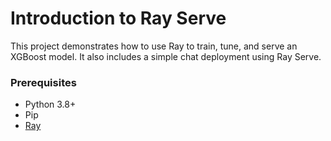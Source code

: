 # Introduction to Ray Serve

This project demonstrates how to use Ray to train, tune, and serve an XGBoost model. It also includes a simple chat deployment using Ray Serve.

### Prerequisites

- Python 3.8+
- Pip
- [Ray](https://docs.ray.io/en/latest/)


